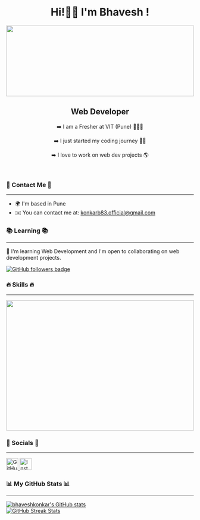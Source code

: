 <!DOCTYPE html>
<html lang="en">
<head>
    <meta charset="UTF-8">
    <meta name="viewport" content="width=device-width, initial-scale=1.0">
    <link rel="stylesheet" href="styles.css"> 
</head>
<body >
    <header>
        <h1>Hi!👋🏻 I'm Bhavesh !</h1>
    <p align="right">
    <img src="https://media1.tenor.com/m/EyASgyJCDfEAAAAC/hello-world-animation.gif" width=100% height="190"></p>
        <h2>Web Developer</h2>
        <p>➡️ I am a Fresher at VIT (Pune) 🧑🏻‍🎓</p>
        <p>➡️ I just started my coding journey 👨‍💻</p>
        <p>➡️ I love to work on web dev projects 🌎</p>
    </header>
<section id="contact">
    <h3>📇 Contact Me 📇</h3>
  <hr>
      <ul>
            <li>🌍 I'm based in Pune</li>
            <li>✉️ You can contact me at: <a href="mailto:konkarb83.official@gmail.com">konkarb83.official@gmail.com</a></li>
        </ul>
    </section>

  <section id="learning">
        <h3>📚 Learning 📚</h3>
    <hr>
        <p>🧠 I'm learning Web Development and I'm open to collaborating on web development projects.</p>
        <a href="https://www.github.com/bhaveshkonkar" target="_blank" rel="noreferrer">
            <img src="https://img.shields.io/github/followers/bhaveshkonkar?logo=github&style=for-the-badge&color=84cc16&labelColor=000000" alt="GitHub followers badge" />
        </a>
  </section>

  <section id="skills">
        <h3>🔥 Skills 🔥</h3>
    <hr>
        <div>
              <p align="right">
    <img src="https://media1.tenor.com/m/jM0aoM8e-iEAAAAC/web-developer-mycrxn.gif" width=100% height="350"></p>
        </div>
  </section>

  <section id="socials">
        <h3>📱 Socials 📱</h3>
    <hr>
        <p>
            <a href="https://www.github.com/bhaveshkonkar" target="_blank" rel="noreferrer">
                <img src="https://raw.githubusercontent.com/danielcranney/readme-generator/main/public/icons/socials/github.svg" width="32" height="32" alt="GitHub" />
            </a>
            <a href="http://www.instagram.com/Ace_programer" target="_blank" rel="noreferrer">
                <img src="https://raw.githubusercontent.com/danielcranney/readme-generator/main/public/icons/socials/instagram.svg" width="32" height="32" alt="Instagram" />
            </a>
        </p>
  </section>

  <section id="badges">
        <h3>📊 My GitHub Stats 📊</h3>
    <hr>
        <a href="http://www.github.com/bhaveshkonkar">
            <img src="https://github-readme-stats.vercel.app/api?username=bhaveshkonkar&show_icons=true&hide=contribs&count_private=true&title_color=84cc16&text_color=ffffff&icon_color=84cc16&bg_color=000000&hide_border=true" alt="bhaveshkonkar's GitHub stats" />
        </a>
    <br>
        <a href="http://www.github.com/bhaveshkonkar">
            <img src="https://github-readme-streak-stats.herokuapp.com/?user=bhaveshkonkar&stroke=ffffff&background=000000&ring=84cc16&fire=84cc16&currStreakNum=ffffff&currStreakLabel=84cc16&sideNums=ffffff&sideLabels=ffffff&dates=ffffff&hide_border=true" alt="GitHub Streak Stats" />
        </a>
        <a href="http://www.github.com/bhaveshkonkar">
        </a>
  </section>
</body>
</html>
